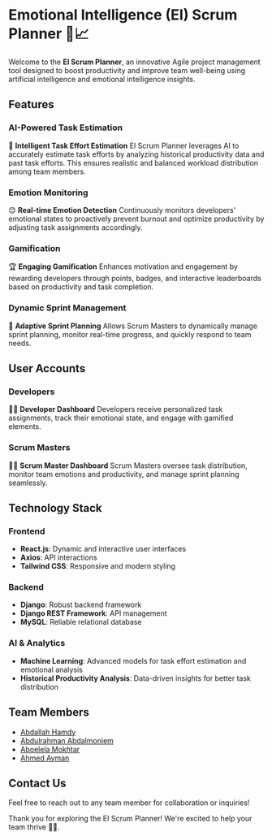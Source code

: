 # Emotional Intelligence (EI) Scrum Planner 🚀📈

Welcome to the **EI Scrum Planner**, an innovative Agile project management tool designed to boost productivity and improve team well-being using artificial intelligence and emotional intelligence insights.

## Features

### AI-Powered Task Estimation

🤖 **Intelligent Task Effort Estimation**
EI Scrum Planner leverages AI to accurately estimate task efforts by analyzing historical productivity data and past task efforts. This ensures realistic and balanced workload distribution among team members.

### Emotion Monitoring

😊 **Real-time Emotion Detection**
Continuously monitors developers' emotional states to proactively prevent burnout and optimize productivity by adjusting task assignments accordingly.

### Gamification

🏆 **Engaging Gamification**
Enhances motivation and engagement by rewarding developers through points, badges, and interactive leaderboards based on productivity and task completion.

### Dynamic Sprint Management

📅 **Adaptive Sprint Planning**
Allows Scrum Masters to dynamically manage sprint planning, monitor real-time progress, and quickly respond to team needs.

## User Accounts

### Developers

👨‍💻 **Developer Dashboard**
Developers receive personalized task assignments, track their emotional state, and engage with gamified elements.

### Scrum Masters

👩‍🏫 **Scrum Master Dashboard**
Scrum Masters oversee task distribution, monitor team emotions and productivity, and manage sprint planning seamlessly.

## Technology Stack

### Frontend

- **React.js**: Dynamic and interactive user interfaces
- **Axios**: API interactions
- **Tailwind CSS**: Responsive and modern styling

### Backend

- **Django**: Robust backend framework
- **Django REST Framework**: API management
- **MySQL**: Reliable relational database

### AI & Analytics

- **Machine Learning**: Advanced models for task effort estimation and emotional analysis
- **Historical Productivity Analysis**: Data-driven insights for better task distribution

## Team Members

- [Abdallah Hamdy](mailto:abdallah2110678@miuegypt.edu.eg)
- [Abdulrahman Abdalmoniem](mailto:abdulrahman2111656@miuegypt.edu.eg)
- [Aboelela Mokhtar](mailto:Aboelala2110306@miuegypt.edu.eg)
- [Ahmed Ayman](mailto:ahmed2107685@miuegypt.edu.eg)

## Contact Us

Feel free to reach out to any team member for collaboration or inquiries!

Thank you for exploring the EI Scrum Planner! We're excited to help your team thrive 🚀✨.
